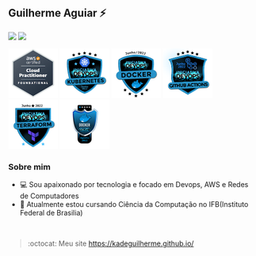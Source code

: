 <h2>Guilherme Aguiar ⚡</h2>
<p algin = "left">
  
<a href="https://www.linkedin.com/in/guilherme-aguiarr">
<img src = "https://img.shields.io/badge/-Linkedin-blue?style=flat-square&logo=Linkedin&logoColor=white&link=https://www.linkedin.com/in/guilherme-aguiarr" /></a>


<a href="https://www.instagram.com/kadeguilherme/">
 <img src="https://img.shields.io/badge/-Instagram-DF0174?style=flat-square&labelColor=DF0174&logo=instagram&logoColor=white&link=https:https://www.instagram.com/kadeguilherme/" /></a>


</p>
<p align="left">
 <img src="https://github.com/kadeguilherme/kadeguilherme.github.io/blob/master/img/aws-certified-cloud-practitioner.png" width="100px;"/>
 <img src="https://github.com/kadeguilherme/kadeguilherme.github.io/blob/master/img/Kubernetes.png" width="100px;"/>
  <img src="https://github.com/kadeguilherme/kadeguilherme.github.io/blob/master/img/Docker1.png" width="100px;"/>
  <img src="https://github.com/kadeguilherme/kadeguilherme.github.io/blob/master/img/CICD.png" width="100px;"/>
  <img src="https://github.com/kadeguilherme/kadeguilherme.github.io/blob/master/img/Terrafom.png" width="100px;"/>
  <img src="https://github.com/kadeguilherme/kadeguilherme.github.io/blob/master/img/Docker.png" width="100px;"/>
 </p>
 
### Sobre mim

- 💻 Sou apaixonado por tecnologia e focado em Devops, AWS e Redes de Computadores
- :school: Atualmente estou cursando Ciência da Computação no IFB(Instituto Federal de Brasilia)


</br>

>:octocat: Meu site <a>https://kadeguilherme.github.io/</a>
<!--
**kadeguilherme/kadeguilherme** is a ✨ _special_ ✨ repository because its `README.md` (this file) appears on your GitHub profile.

Here are some ideas to get you started:

- 🔭 I’m currently working on ...
- 🌱 I’m currently learning ...
- 👯 I’m looking to collaborate on ...
- 🤔 I’m looking for help with ...
- 💬 Ask me about ...
- 📫 How to reach me: ...
- 😄 Pronouns: ...
- ⚡ Fun fact: ...
-->
